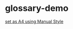 # glossary-demo

[set as A4 using Manual Style](https://vivliostyle.org/viewer/#src=https://raw.githubusercontent.com/mrchristian/glossary-demo/main/new_total_demo.html&f=epubcfi(/2!/4/592/4[details]/2/6/5:45[bsolute,sense.%20W]))
